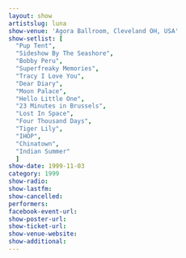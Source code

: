 ```yaml
---
layout: show
artistslug: luna
show-venue: 'Agora Ballroom, Cleveland OH, USA'
show-setlist: [
  "Pup Tent",
  "Sideshow By The Seashore",
  "Bobby Peru",
  "Superfreaky Memories",
  "Tracy I Love You",
  "Dear Diary",
  "Moon Palace",
  "Hello Little One",
  "23 Minutes in Brussels",
  "Lost In Space",
  "Four Thousand Days",
  "Tiger Lily",
  "IHOP",
  "Chinatown",
  "Indian Summer"
  ]
show-date: 1999-11-03
category: 1999
show-radio: 
show-lastfm: 
show-cancelled: 
performers: 
facebook-event-url: 
show-poster-url: 
show-ticket-url: 
show-venue-website: 
show-additional: 
---
```



